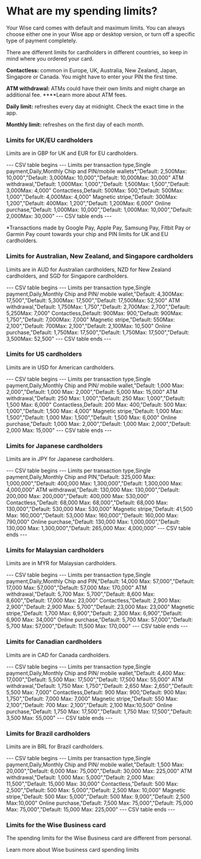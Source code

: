 # What are my spending limits?

Your Wise card comes with default and maximum limits. You can always choose either one in your Wise app or desktop version, or turn off a specific type of payment completely. 

There are different limits for cardholders in different countries, so keep in mind where you ordered your card.

 **Contactless:** common in Europe, UK, Australia, New Zealand, Japan, Singapore or Canada. You might have to enter your PIN the first time.

**ATM withdrawal:** ATMs could have their own limits and might charge an additional fee. ****Learn more about ATM fees. 

**Daily limit:** refreshes every day at midnight. Check the exact time in the app.

**Monthly limit:** refreshes on the first day of each month.

### Limits for UK/EU cardholders

Limits are in GBP for UK and EUR for EU cardholders. 


 --- CSV table begins ---
Limits per transaction type,Single payment,Daily,Monthly
Chip and PIN/mobile wallets*,"Default: 2,500Max: 10,000","Default: 3,000Max: 10,000","Default: 10,000Max: 30,000"
ATM withdrawal,"Default: 1,000Max: 1,000","Default: 1,500Max: 1,500","Default: 3,000Max: 4,000"
Contactless,Default: 500Max: 500,"Default: 500Max: 1,000","Default: 4,000Max: 4,000"
Magnetic stripe,"Default: 300Max: 1,200","Default: 400Max: 1,200","Default: 1,200Max: 6,000"
Online purchase,"Default: 1,000Max: 10,000","Default: 1,000Max: 10,000","Default: 2,000Max: 30,000"
 --- CSV table ends ---

*Transactions made by Google Pay, Apple Pay, Samsung Pay, Fitbit Pay or Garmin Pay count towards your chip and PIN limits for UK and EU cardholders.

### Limits for Australian, New Zealand, and Singapore cardholders

Limits are in AUD for Australian cardholders, NZD for New Zealand cardholders, and SGD for Singapore cardholders. 


 --- CSV table begins ---
Limits per transaction type,Single payment,Daily,Monthly
Chip and PIN/ mobile wallet,"Default: 4,300Max: 17,500","Default: 5,300Max: 17,500","Default: 17,500Max: 52,500"
ATM withdrawal,"Default: 1,750Max: 1,750","Default: 2,700Max: 2,700","Default: 5,250Max: 7,000"
Contactless,Default: 900Max: 900,"Default: 900Max: 1,750","Default: 7,000Max: 7,000"
Magnetic stripe,"Default: 550Max: 2,100","Default: 700Max: 2,100","Default: 2,100Max: 10,500"
Online purchase,"Default: 1,750Max: 17,500","Default: 1,750Max: 17,500","Default: 3,500Max: 52,500"
 --- CSV table ends ---

### Limits for US cardholders

Limits are in USD for American cardholders. 


 --- CSV table begins ---
Limits per transaction type,Single payment,Daily,Monthly
Chip and PIN/ mobile wallet,"Default: 1,000 Max: 2,000","Default: 1,000 Max: 2,000","Default: 5,000 Max: 15,000"
ATM withdrawal,"Default: 250 Max: 1,000","Default: 250 Max: 1,000","Default: 1,500 Max: 6,000"
Contactless,Default: 200 Max: 400,"Default: 500 Max: 1,000","Default: 1,500 Max: 4,000"
Magnetic stripe,"Default: 1,000 Max: 1,500","Default: 1,000 Max: 1,500","Default: 1,500 Max: 6,000"
Online purchase,"Default: 1,000 Max: 2,000","Default: 1,000 Max: 2,000","Default: 2,000 Max: 15,000"
 --- CSV table ends ---

### Limits for Japanese cardholders

Limits are in JPY for Japanese cardholders.


 --- CSV table begins ---
Limits per transaction type,Single payment,Daily,Monthly
Chip and PIN,"Default: 325,000 Max: 1,000,000","Default: 400,000 Max: 1,300,000","Default: 1,300,000 Max: 4,000,000"
ATM withdrawal,"Default: 130,000 Max: 130,000","Default: 200,000 Max: 200,000","Default: 400,000 Max: 530,000"
Contactless,"Default: 68,000 Max: 68,000","Default: 68,000 Max: 130,000","Default: 530,000 Max: 530,000"
Magnetic stripe,"Default: 41,500 Max: 160,000","Default: 53,000 Max: 160,000","Default: 160,000 Max: 790,000"
Online purchase,"Default: 130,000 Max: 1,000,000","Default: 130,000 Max: 1,300,000","Default: 265,000 Max: 4,000,000"
 --- CSV table ends ---

###  Limits for Malaysian cardholders

Limits are in MYR for Malaysian cardholders.


 --- CSV table begins ---
Limits per transaction type,Single payment,Daily,Monthly
Chip and PIN,"Default: 14,000 Max: 57,000","Default: 17,000 Max: 57,000","Default: 57,000 Max: 170,000"
ATM withdrawal,"Default: 5,700 Max: 5,700","Default: 8,600 Max: 8,600","Default: 17,000 Max: 23,000"
Contactless,"Default: 2,900 Max: 2,900","Default: 2,900 Max: 5,700","Default: 23,000 Max: 23,000"
Magnetic stripe,"Default: 1,700 Max: 6,900","Default: 2,300 Max: 6,900","Default: 6,900 Max: 34,000"
Online purchase,"Default: 5,700 Max: 57,000","Default: 5,700 Max: 57,000","Default: 11,500 Max: 170,000"
 --- CSV table ends ---

### Limits for Canadian cardholders

Limits are in CAD for Canada cardholders.


 --- CSV table begins ---
Limits per transaction type,Single payment,Daily,Monthly
Chip and PIN/ mobile wallet,"Default: 4,400 Max: 17,000","Default: 5,500 Max: 17,500","Default: 17,500 Max: 55,000"
ATM withdrawal,"Default: 1,750 Max: 1,750","Default: 2,650 Max: 2,650","Default: 5,500 Max: 7,000"
Contactless,Default: 900 Max: 900,"Default: 900 Max: 1,750","Default: 7,000 Max: 7,000"
Magnetic stripe,"Default: 550 Max: 2,100","Default: 700 Max: 2,100","Default: 2,100 Max:10,500"
Online purchase,"Default: 1,750 Max: 17,500","Default: 1,750 Max: 17,500","Default: 3,500 Max: 55,000"
 --- CSV table ends ---

### Limits for Brazil cardholders

Limits are in BRL for Brazil cardholders.


 --- CSV table begins ---
Limits per transaction type,Single payment,Daily,Monthly
Chip and PIN/ mobile wallet,"Default: 1,500 Max: 20,000","Default: 6,000 Max: 75,000","Default: 30,000 Max: 225,000"
ATM withdrawal,"Default: 1,000 Max: 5,000","Default: 2,000 Max: 11,500","Default: 15,000 Max: 30,000"
Contactless,"Default: 500 Max: 2,500","Default: 500 Max: 5,000","Default: 2,500 Max: 10,000"
Magnetic stripe,"Default: 500 Max: 5,000","Default: 500 Max: 9,000","Default: 2,500 Max:10,000"
Online purchase,"Default: 7,500 Max: 75,000","Default: 75,000 Max: 75,000","Default: 15,000 Max: 225,000"
 --- CSV table ends ---

### Limits for the Wise Business card

The spending limits for the Wise Business card are different from personal. 

Learn more about Wise business card spending limits